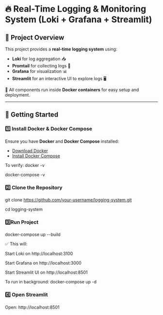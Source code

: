 # 🔥 Real-Time Logging & Monitoring System (Loki + Grafana + Streamlit)

## 📌 Project Overview
This project provides a **real-time logging system** using:
- **Loki** for log aggregation 📥
- **Promtail** for collecting logs 📡
- **Grafana** for visualization 📊
- **Streamlit** for an interactive UI to explore logs 🖥️

🔹 All components run inside **Docker containers** for easy setup and deployment.

---

## 🚀 Getting Started

### **1️⃣ Install Docker & Docker Compose**
Ensure you have **Docker** and **Docker Compose** installed:
- [Download Docker](https://www.docker.com/get-started)
- [Install Docker Compose](https://docs.docker.com/compose/install/)

To verify:
docker -v

docker-compose -v 


### **2️⃣ Clone the Repository**

git clone https://github.com/your-username/logging-system.git

cd logging-system

### **3️⃣Run Project**
docker-compose up --build

✅ This will:

Start Loki on http://localhost:3100

Start Grafana on http://localhost:3000

Start Streamlit UI on http://localhost:8501

To run in background:
docker-compose up -d

### **4️⃣ Open Streamlit**
Open: http://localhost:8501


